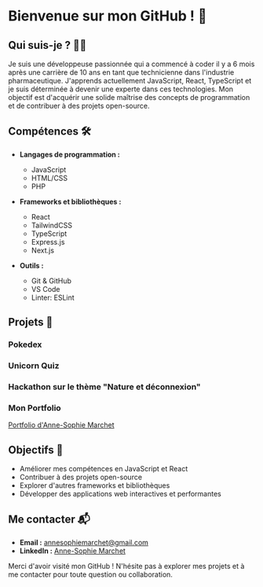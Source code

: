 # Bienvenue sur mon GitHub ! 👋

## Qui suis-je ? 🙋‍♀️

Je suis une développeuse passionnée qui a commencé à coder il y a 6 mois après une carrière de 10 ans en tant que technicienne dans l'industrie pharmaceutique. J'apprends actuellement JavaScript, React, TypeScript et je suis déterminée à devenir une experte dans ces technologies. Mon objectif est d'acquérir une solide maîtrise des concepts de programmation et de contribuer à des projets open-source.

## Compétences 🛠️

- **Langages de programmation :**
  - JavaScript
  - HTML/CSS
  - PHP

- **Frameworks et bibliothèques :**
  - React
  - TailwindCSS
  - TypeScript
  - Express.js
  - Next.js

- **Outils :**
  - Git & GitHub
  - VS Code
  - Linter: ESLint

## Projets 🚀

### Pokedex
### Unicorn Quiz 
### Hackathon sur le thème  "Nature et déconnexion"
### Mon Portfolio 
[Portfolio d'Anne-Sophie Marchet](https://portfolio-annesophie-marchet.vercel.app/)

## Objectifs 🎯

- Améliorer mes compétences en JavaScript et React
- Contribuer à des projets open-source
- Explorer d'autres frameworks et bibliothèques
- Développer des applications web interactives et performantes

## Me contacter 📬

- **Email :** annesophiemarchet@gmail.com
- **LinkedIn :** [Anne-Sophie Marchet](https://www.linkedin.com/in/anne-sophie-marchet-3a9a58269/)

Merci d'avoir visité mon GitHub ! N'hésite pas à explorer mes projets et à me contacter pour toute question ou collaboration.

<p align="center">
  <br/>
  <a href="mailto:annesophiemarchet@gmail.com">
    <img alt="email" height="50px" width="50px" src="https://png.pngtree.com/png-clipart/20190516/original/pngtree-email-vector-icon-png-image
